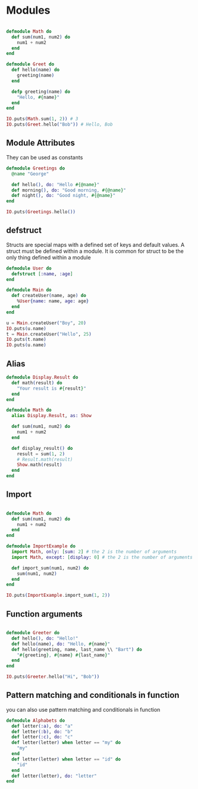 # Modules

```elixir

defmodule Math do
  def sum(num1, num2) do
    num1 + num2
  end
end

defmodule Greet do
  def hello(name) do
    greeting(name)
  end

  defp greeting(name) do
    "Hello, #{name}"
  end
end

IO.puts(Math.sum(1, 2)) # 3
IO.puts(Greet.hello("Bob")) # Hello, Bob

```

## Module Attributes

They can be used as constants

```elixir
defmodule Greetings do
  @name "George"

  def hello(), do: "Hello #{@name}"
  def morning(), do: "Good morning, #{@name}"
  def night(), do: "Good night, #{@name}"
end

IO.puts(Greetings.hello())

```

## defstruct

Structs are special maps with a defined set of keys and default values. A struct must be defined within a module. It is common for struct to be the only thing defined within a module

```elixir
defmodule User do
  defstruct [:name, :age]
end

defmodule Main do
  def createUser(name, age) do
    %User{name: name, age: age}
  end
end

u = Main.createUser("Boy", 20)
IO.puts(u.name)
t = Main.createUser("Hello", 25)
IO.puts(t.name)
IO.puts(u.name)


```

## Alias

```elixir
defmodule Display.Result do
  def math(result) do
    "Your result is #{result}"
  end
end

defmodule Math do
  alias Display.Result, as: Show

  def sum(num1, num2) do
    num1 + num2
  end

  def display_result() do
    result = sum(1, 2)
    # Result.math(result)
    Show.math(result)
  end
end
```

## Import

```elixir

defmodule Math do
  def sum(num1, num2) do
    num1 + num2
  end
end

defmodule ImportExample do
  import Math, only: [sum: 2] # the 2 is the number of arguments
  import Math, except: [display: 0] # the 2 is the number of arguments

  def import_sum(num1, num2) do
    sum(num1, num2)
  end
end

IO.puts(ImportExample.import_sum(1, 2))

```

## Function arguments

```elixir

defmodule Greeter do
  def hello(), do: "Hello!"
  def hello(name), do: "Hello, #{name}"
  def hello(greeting, name, last_name \\ "Bart") do
    "#{greeting}, #{name} #{last_name}"
  end
end

IO.puts(Greeter.hello("Hi", "Bob"))

```

## Pattern matching and conditionals in function

you can also use pattern matching and conditionals in function

```elixir
defmodule Alphabets do
  def letter(:a), do: "a"
  def letter(:b), do: "b"
  def letter(:c), do: "c"
  def letter(letter) when letter == "my" do
    "my"
  end
  def letter(letter) when letter == "id" do
    "id"
  end
  def letter(letter), do: "letter"
end
```
